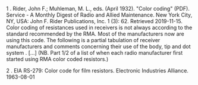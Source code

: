    1 .  Rider, John F.; Muhleman, M. L., eds. (April 1932). "Color coding" (PDF). 
         Service - A Monthly Digest of Radio and Allied Maintenance. New York City, NY, USA: John F. Rider Publications, Inc. 1 (3): 62. Retrieved 2019-11-15. Color coding of resistances used in receivers is not always according to the standard recommended by the RMA. Most of the manufacturers now are using this code. The following is a partial tabulation of receiver manufacturers and comments concerning their use of the body, tip and dot system
            . […] (NB. Part 1/2 of a list of when each radio manufacturer first started using RMA color coded resistors.)
            
   2 .  EIA RS-279: Color code for film resistors. Electronic Industries Alliance. 1963-08-01
